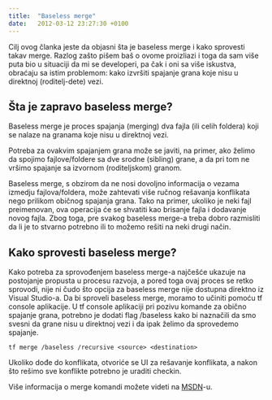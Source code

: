 ```yaml
---
title:  "Baseless merge"
date:   2012-03-12 23:27:30 +0100
---
```


Cilj ovog članka jeste da objasni šta je baseless merge i kako sprovesti takav merge. Razlog zašto pišem baš o ovome proizliazi i toga da sam više puta bio u situaciji da mi se developeri, pa čak i oni sa više iskustva, obraćaju sa istim problemom: kako izvršiti spajanje grana koje nisu u direktnoj (roditelj-dete) vezi.

## Šta je zapravo baseless merge?

Baseless merge je proces spajanja (merging) dva fajla (ili celih foldera) koji se nalaze na granama koje nisu u direktnoj vezi.

Potreba za ovakvim spajanjem grana može se javiti, na primer, ako želimo da spojimo fajlove/foldere sa dve srodne (sibling) grane, a da pri tom ne vršimo spajanje sa izvornom (roditeljskom) granom.

Baseless merge, s obzirom da ne nosi dovoljno informacija o vezama izmedju fajlova/foldera, može zahtevati više ručnog rešavanja konflikata nego prilikom običnog spajanja grana. Tako na primer, ukoliko je neki fajl preimenovan, ova operacija će se shvatiti kao brisanje fajla i dodavanje novog fajla. Zbog toga, pre svakog baseless merge-a treba dobro razmisliti da li je to stvarno potrebno ili to možemo rešiti na neki drugi način.

## Kako sprovesti baseless merge?

Kako potreba za sprovođenjem baseless merge-a najčešće ukazuje na postojanje propusta u procesu razvoja, a pored toga ovaj proces se retko sprovodi, nije ni čudo što opcija za baseless merge nije dostupna direktno iz Visual Studio-a. Da bi sproveli baseless merge, moramo to učiniti pomoću tf console aplikacije. U tf console aplikaciji pri pozivu komande za obično spajanje grana, potrebno je dodati flag /baseless kako bi naznačili da smo svesni da grane nisu u direktnoj vezi i da ipak želimo da sprovedemo spajanje.

```
tf merge /baseless /recursive <source> <destination>
```

Ukoliko dođe do konflikata, otvoriće se UI za rešavanje konflikata, a nakon što rešimo sve konflikte potrebno je uraditi checkin.

Više informacija o merge komandi možete videti na [MSDN](http://msdn.microsoft.com/en-us/library/bd6dxhfy.aspx)-u.
